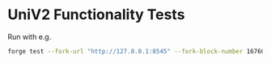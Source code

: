 # UniV2 Functionality Tests

Run with e.g.

```bash
forge test --fork-url "http://127.0.0.1:8545" --fork-block-number 16760249 -vvv
```
